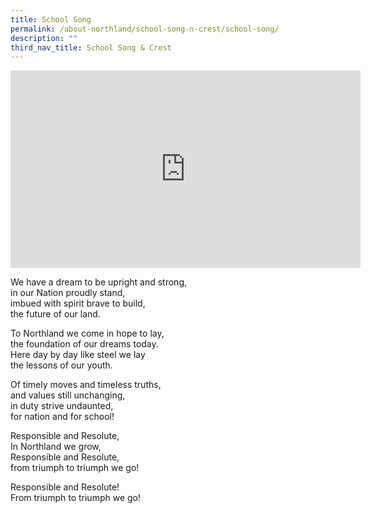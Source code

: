 ```yaml
---
title: School Song
permalink: /about-northland/school-song-n-crest/school-song/
description: ""
third_nav_title: School Song & Crest
---
```

<iframe width="560" height="316" src="https://www.youtube.com/embed/bDeb7LOiIhM" title="2022 School Song Video" frameborder="0" allow="accelerometer; autoplay; clipboard-write; encrypted-media; gyroscope; picture-in-picture" allowfullscreen></iframe>
<p>We have a dream to be upright and strong,<br />in our Nation proudly stand,<br />imbued with spirit brave to build,<br />the future of our land.</p>
<p>To Northland we come in hope to lay,<br />the foundation of our dreams today.<br />Here day by day like steel we lay<br />the lessons of our youth.</p>
<p>Of timely moves and timeless truths,<br />and values still unchanging,<br />in duty strive undaunted,<br />for nation and for school!</p>
<p>Responsible and Resolute,<br />In Northland we grow,<br />Responsible and Resolute,<br />from triumph to triumph we go!</p>
<p>Responsible and Resolute!<br />From triumph to triumph we go!</p>